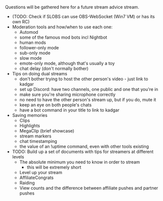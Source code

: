 Questions will be gathered here for a future stream advice stream.

* (TODO: Check if SLOBS can use OBS-WebSocket (Win7 VM) or has its own RC)
* Moderation tools and how/when to use each one:
  - Automod
  - some of the famous mod bots incl Nightbot
  - human mods
  - follower-only mode
  - sub-only mode
  - slow mode
  - emote-only mode, although that's usually a toy
  - chat delay (don't normally bother)
* Tips on doing dual streams
  - don't bother trying to host the other person's video - just link to kadgar
  - set up Discord: have two channels, one public and one that you're in
  - make sure you're sharing microphone correctly
  - no need to have the other person's stream up, but if you do, mute it
  - keep an eye on both people's chats
  - have a bot command in your title to link to kadgar
* Saving memories
  - Clips
  - Highlights
  - MegaClip (brief showcase)
  - stream markers
  - chat timestamping
  - the value of an !uptime command, even with other tools existing
* TODO: Build up a set of documents with tips for streamers at different levels
  - The absolute minimum you need to know in order to stream
    - this will be extremely short
  - Level up your stream
  - AffiliateCongrats
  - Raiding
  - View counts and the difference between affiliate pushes and partner pushes
